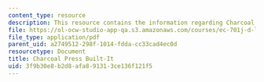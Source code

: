 ```yaml
---
content_type: resource
description: This resource contains the information regarding Charcoal Press Built-It.
file: https://ol-ocw-studio-app-qa.s3.amazonaws.com/courses/ec-701j-d-lab-i-development-fall-2009/3f9b30e8b2d8afa891313ce136f121f5_MITEC_701JF09_charpre_build.pdf
file_type: application/pdf
parent_uid: a2749512-298f-1014-fdda-cc33cad4ec0d
resourcetype: Document
title: Charcoal Press Built-It
uid: 3f9b30e8-b2d8-afa8-9131-3ce136f121f5
---
```

